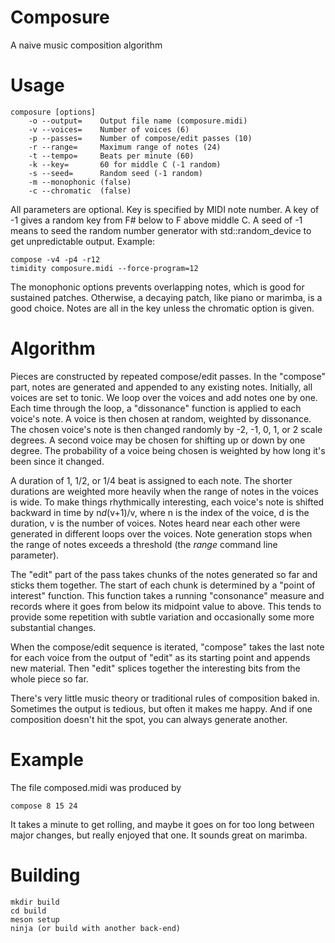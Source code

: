 # Composure
A naive music composition algorithm

# Usage
    composure [options]
        -o --output=    Output file name (composure.midi)
        -v --voices=    Number of voices (6)
        -p --passes=    Number of compose/edit passes (10)
        -r --range=     Maximum range of notes (24)
        -t --tempo=     Beats per minute (60)
        -k --key=       60 for middle C (-1 random)
        -s --seed=      Random seed (-1 random)
        -m --monophonic (false)
        -c --chromatic  (false)

All parameters are optional.  Key is specified by MIDI note number.  A key of -1 gives a random key from F# below to F above middle C.  A seed of -1 means to seed the random number generator with std::random_device to get unpredictable output.  Example:

    compose -v4 -p4 -r12
    timidity composure.midi --force-program=12

The monophonic options prevents overlapping notes, which is good for sustained patches.
Otherwise, a decaying patch, like piano or marimba, is a good choice.  Notes are all in the key unless the chromatic option is given.

# Algorithm
Pieces are constructed by repeated compose/edit passes.  In the "compose" part, notes are generated and appended to any existing notes.  Initially, all voices are set to tonic.  We loop over the voices and add notes one by one.  Each time through the loop, a  "dissonance" function is applied to each voice's note.  A voice is then chosen at random, weighted by dissonance.  The chosen voice's note is then changed randomly by -2, -1, 0, 1, or 2 scale degrees.  A second voice may be chosen for shifting up or down by one degree.  The probability of a voice being chosen is weighted by how long it's been since it changed.

A duration of 1, 1/2, or 1/4 beat is assigned to each note.  The shorter durations are weighted more heavily when the range of notes in the voices is wide.  To make things  rhythmically interesting, each voice's note is shifted backward in time by n*d*(v+1)/v, where n is the index of the voice, d is the duration, v is the number of voices.  Notes heard near each other were generated in different loops over the voices.  Note generation stops when the range of notes exceeds a threshold (the *range* command line parameter).

The "edit" part of the pass takes chunks of the notes generated so far and sticks them together.  The start of each chunk is determined by a "point of interest" function.  This function takes a running "consonance" measure and records where it goes from below its midpoint value to above.  This tends to provide some repetition with subtle variation and occasionally some more substantial changes.

When the compose/edit sequence is iterated, "compose" takes the last note for each voice from the output of "edit" as its starting point and appends new material.  Then "edit" splices together the interesting bits from the whole piece so far.

There's very little music theory or traditional rules of composition baked in.  Sometimes the output is tedious, but often it makes me happy.  And if one composition doesn't hit the spot, you can always generate another.

# Example
The file composed.midi was produced by

    compose 8 15 24

It takes a minute to get rolling, and maybe it goes on for too long between major changes, but really enjoyed that one.  It sounds great on marimba.

# Building

    mkdir build
    cd build
    meson setup
    ninja (or build with another back-end)
